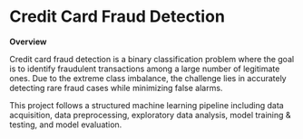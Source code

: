 # Credit Card Fraud Detection

**Overview**

Credit card fraud detection is a binary classification problem where the goal is to identify fraudulent transactions among a large number of legitimate ones. Due to the extreme class imbalance, the challenge lies in accurately detecting rare fraud cases while minimizing false alarms.

This project follows a structured machine learning pipeline including data acquisition, data preprocessing, exploratory data analysis, model training & testing, and model evaluation.
